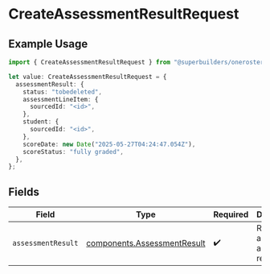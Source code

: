 # CreateAssessmentResultRequest

## Example Usage

```typescript
import { CreateAssessmentResultRequest } from "@superbuilders/oneroster/models/operations";

let value: CreateAssessmentResultRequest = {
  assessmentResult: {
    status: "tobedeleted",
    assessmentLineItem: {
      sourcedId: "<id>",
    },
    student: {
      sourcedId: "<id>",
    },
    scoreDate: new Date("2025-05-27T04:24:47.054Z"),
    scoreStatus: "fully graded",
  },
};
```

## Fields

| Field                                                                      | Type                                                                       | Required                                                                   | Description                                                                |
| -------------------------------------------------------------------------- | -------------------------------------------------------------------------- | -------------------------------------------------------------------------- | -------------------------------------------------------------------------- |
| `assessmentResult`                                                         | [components.AssessmentResult](../../models/components/assessmentresult.md) | :heavy_check_mark:                                                         | Represents an assessment result.                                           |